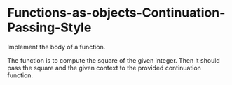 # Functions-as-objects-Continuation-Passing-Style
Implement the body of a function.

The function is to compute the square of the given integer. Then it should pass the square and the given context to the provided continuation function.

